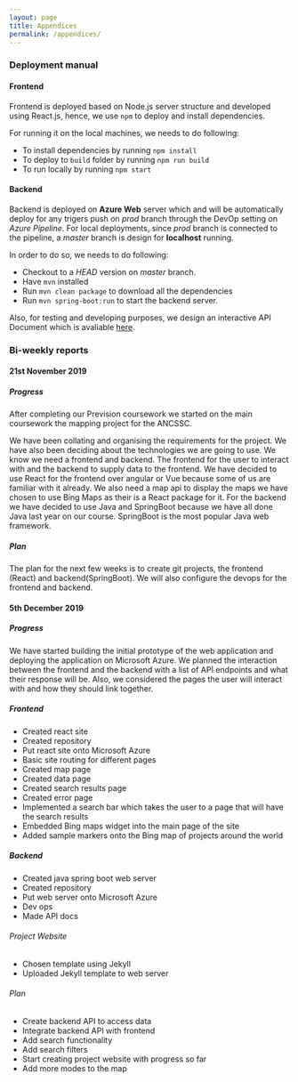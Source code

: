 ```yaml
---
layout: page
title: Appendices
permalink: /appendices/
---
```


### Deployment manual

#### Frontend
Frontend is deployed based on Node.js server structure and developed using React.js, hence, we use `npm` to deploy and install dependencies.

For running it on the local machines, we needs to do following:
* To install dependencies by running `npm install`
* To deploy to `build` folder by running `npm run build`
* To run locally by running `npm start`


#### Backend
Backend is deployed on **Azure Web** server which and will be automatically deploy for any trigers push on *prod* branch through the DevOp setting on *Azure Pipeline*. 
For local deployments, since *prod* branch is connected to the pipeline, a *master* branch is design for **localhost** running. 

In order to do so, we needs to do following:
* Checkout to a *HEAD* version on *master* branch.
* Have `mvn` installed
* Run `mvn clean package` to download all the dependencies
* Run `mvn spring-boot:run` to start the backend server.

Also, for testing and developing purposes, we design an interactive API Document which is avaliable [here](https://mapping-tool-api.azurewebsites.net/swagger-ui.html#/). 


### Bi-weekly reports

#### 21st November 2019
##### Progress

After completing our Prevision coursework we started on the main coursework the mapping project for the ANCSSC.

We have been collating and organising the requirements for the project. We have also been deciding about the technologies we are going to use. We know we need a frontend and backend. The frontend for the user to interact with and the backend to supply data to the frontend. We have decided to use React for the frontend over angular or Vue because some of us are familiar with it already. We also need a map api to display the maps we have chosen to use Bing Maps as their is a React package for it. For the backend we have decided to use Java and SpringBoot because we have all done Java last year on our course. SpringBoot is the most popular Java web framework.

##### Plan
The plan for the next few weeks is to create git projects, the frontend (React) and backend(SpringBoot). We will also configure the devops for the frontend and backend.

#### 5th December 2019

##### Progress
We have started building the initial prototype of the web application and deploying the application on Microsoft Azure. We planned the interaction between the frontend and the backend with a list of API endpoints and what their response will be. Also, we considered the pages the user will interact with and how they should link together.

##### Frontend

* Created react site
* Created repository
* Put react site onto Microsoft Azure
* Basic site routing for different pages
* Created map page
* Created data page
* Created search results page
* Created error page
* Implemented a search bar which takes the user to a page that will have the search results
* Embedded Bing maps widget into the main page of the site
* Added sample markers onto the Bing map of projects around the world

##### Backend
* Created java spring boot web server
* Created repository
* Put web server onto Microsoft Azure
* Dev ops
* Made API docs

###### Project Website
* Chosen template using Jekyll
* Uploaded Jekyll template to web server

###### Plan
* Create backend API to access data
* Integrate backend API with frontend
* Add search functionality
* Add search filters
* Start creating project website with progress so far
* Add more modes to the map 